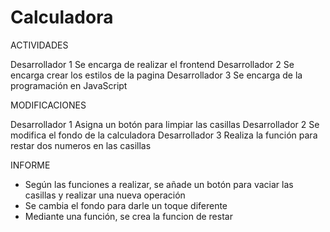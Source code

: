 # Calculadora

ACTIVIDADES

Desarrollador 1 Se encarga de realizar el frontend
Desarrollador 2 Se encarga crear los estilos de la pagina
Desarrollador 3 Se encarga de la programación en JavaScript


MODIFICACIONES

Desarrollador 1 Asigna un botón para limpiar las casillas
Desarrollador 2 Se modifica el fondo de la calculadora
Desarrollador 3 Realiza la función para restar dos numeros en las casillas


INFORME

- Según las funciones a realizar, se añade un botón para vaciar las casillas y realizar una nueva operación
- Se cambia el fondo para darle un toque diferente
- Mediante una función, se crea la funcion de restar
